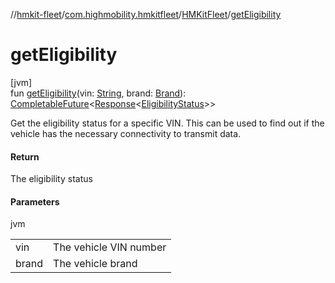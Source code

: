 //[hmkit-fleet](../../../index.md)/[com.highmobility.hmkitfleet](../index.md)/[HMKitFleet](index.md)/[getEligibility](get-eligibility.md)

# getEligibility

[jvm]\
fun [getEligibility](get-eligibility.md)(vin: [String](https://kotlinlang.org/api/latest/jvm/stdlib/kotlin-stdlib/kotlin/-string/index.html), brand: [Brand](../../com.highmobility.hmkitfleet.model/-brand/index.md)): [CompletableFuture](https://docs.oracle.com/javase/8/docs/api/java/util/concurrent/CompletableFuture.html)&lt;[Response](../../com.highmobility.hmkitfleet.network/-response/index.md)&lt;[EligibilityStatus](../../com.highmobility.hmkitfleet.model/-eligibility-status/index.md)&gt;&gt;

Get the eligibility status for a specific VIN. This can be used to find out if the vehicle has the necessary connectivity to transmit data.

#### Return

The eligibility status

#### Parameters

jvm

| | |
|---|---|
| vin | The vehicle VIN number |
| brand | The vehicle brand |
